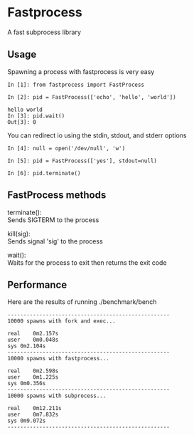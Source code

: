 # Fastprocess
A fast subprocess library

## Usage
Spawning a process with fastprocess is very easy
```
In [1]: from fastprocess import FastProcess

In [2]: pid = FastProcess(['echo', 'hello', 'world'])

hello world
In [3]: pid.wait()
Out[3]: 0

```
You can redirect io using the stdin, stdout, and stderr options
```
In [4]: null = open('/dev/null', 'w')

In [5]: pid = FastProcess(['yes'], stdout=null)

In [6]: pid.terminate()
```

## FastProcess methods
terminate():  
Sends SIGTERM to the process

kill(sig):  
Sends signal 'sig' to the process

wait():  
Waits for the process to exit then returns the exit code

## Performance
Here are the results of running ./benchmark/bench
```
---------------------------------------------------
10000 spawns with fork and exec...

real	0m2.157s
user	0m0.048s
sys	0m2.104s
---------------------------------------------------
10000 spawns with fastprocess...

real	0m2.598s
user	0m1.225s
sys	0m0.356s
---------------------------------------------------
10000 spawns with subprocess...

real	0m12.211s
user	0m7.832s
sys	0m9.072s
---------------------------------------------------
```
